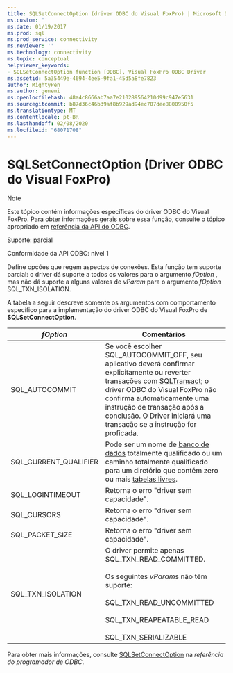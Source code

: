 ```yaml
---
title: SQLSetConnectOption (driver ODBC do Visual FoxPro) | Microsoft Docs
ms.custom: ''
ms.date: 01/19/2017
ms.prod: sql
ms.prod_service: connectivity
ms.reviewer: ''
ms.technology: connectivity
ms.topic: conceptual
helpviewer_keywords:
- SQLSetConnectOption function [ODBC], Visual FoxPro ODBC Driver
ms.assetid: 5a35449e-4694-4ee5-9fa1-45d5a8fe7823
author: MightyPen
ms.author: genemi
ms.openlocfilehash: 48a4c8666ab7aa7e210289564210d99c947e5631
ms.sourcegitcommit: b87d36c46b39af8b929ad94ec707dee8800950f5
ms.translationtype: MT
ms.contentlocale: pt-BR
ms.lasthandoff: 02/08/2020
ms.locfileid: "68071708"
---
```

# <a name="sqlsetconnectoption-visual-foxpro-odbc-driver"></a>SQLSetConnectOption (Driver ODBC do Visual FoxPro)
> [!NOTE]  
>  Este tópico contém informações específicas do driver ODBC do Visual FoxPro. Para obter informações gerais sobre essa função, consulte o tópico apropriado em [referência da API do ODBC](../../odbc/reference/syntax/odbc-api-reference.md).  
  
 Suporte: parcial  
  
 Conformidade da API ODBC: nível 1  
  
 Define opções que regem aspectos de conexões. Esta função tem suporte parcial: o driver dá suporte a todos os valores para o argumento *fOption* , mas não dá suporte a alguns valores de *vParam* para o argumento *fOption* SQL_TXN_ISOLATION.  
  
 A tabela a seguir descreve somente os argumentos com comportamento específico para a implementação do driver ODBC do Visual FoxPro de **SQLSetConnectOption**.  
  
|*fOption*|Comentários|  
|---------------|-------------|  
|SQL_AUTOCOMMIT|Se você escolher SQL_AUTOCOMMIT_OFF, seu aplicativo deverá confirmar explicitamente ou reverter transações com [SQLTransact](../../odbc/microsoft/sqltransact-visual-foxpro-odbc-driver.md); o driver ODBC do Visual FoxPro não confirma automaticamente uma instrução de transação após a conclusão. O Driver iniciará uma transação se a instrução for proficada.|  
|SQL_CURRENT_QUALIFIER|Pode ser um nome de [banco de dados](../../odbc/microsoft/visual-foxpro-terminology.md) totalmente qualificado ou um caminho totalmente qualificado para um diretório que contém zero ou mais [tabelas livres](../../odbc/microsoft/visual-foxpro-terminology.md).|  
|SQL_LOGINTIMEOUT|Retorna o erro "driver sem capacidade".|  
|SQL_CURSORS|Retorna o erro "driver sem capacidade".|  
|SQL_PACKET_SIZE|Retorna o erro "driver sem capacidade".|  
|SQL_TXN_ISOLATION|O driver permite apenas SQL_TXN_READ_COMMITTED.<br /><br /> Os seguintes *vParam*s não têm suporte:<br /><br /> SQL_TXN_READ_UNCOMMITTED<br /><br /> SQL_TXN_REAPEATABLE_READ<br /><br /> SQL_TXN_SERIALIZABLE|  
  
 Para obter mais informações, consulte [SQLSetConnectOption](../../odbc/reference/syntax/sqlsetconnectoption-function.md) na *referência do programador de ODBC*.
